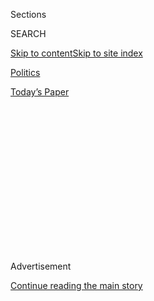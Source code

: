 <div id="app">

<div>

<div>

<div>

<div class="NYTAppHideMasthead css-1q2w90k e1suatyy0">

<div class="section css-ui9rw0 e1suatyy2">

<div class="css-eph4ug er09x8g0">

<div class="css-6n7j50">

</div>

<span class="css-1dv1kvn">Sections</span>

<div class="css-10488qs">

<span class="css-1dv1kvn">SEARCH</span>

</div>

[Skip to content](#site-content)[Skip to site
index](#site-index)

</div>

<div id="masthead-section-label" class="css-1wr3we4 eaxe0e00">

[Politics](https://www.nytimes3xbfgragh.onion/section/politics)

</div>

<div class="css-10698na e1huz5gh0">

</div>

</div>

<div id="masthead-bar-one" class="section hasLinks css-15hmgas e1csuq9d3">

<div class="css-uqyvli e1csuq9d0">

</div>

<div class="css-1uqjmks e1csuq9d1">

</div>

<div class="css-9e9ivx">

[](https://myaccount.nytimes3xbfgragh.onion/auth/login?response_type=cookie&client_id=vi)

</div>

<div class="css-1bvtpon e1csuq9d2">

[Today’s
Paper](https://www.nytimes3xbfgragh.onion/section/todayspaper)

</div>

</div>

</div>

</div>

<div data-aria-hidden="false">

<div id="site-content" data-role="main">

<div>

<div class="css-1aor85t" style="opacity:0.000000001;z-index:-1;visibility:hidden">

<div class="css-1hqnpie">

<div class="css-epjblv">

<span class="css-17xtcya">[Politics](/section/politics)</span><span class="css-x15j1o">|</span><span class="css-fwqvlz">Bannon’s
Work With Wanted Chinese Billionaire Began Shortly After He Left White
House</span>

</div>

<div class="css-k008qs">

<div class="css-1iwv8en">

<span class="css-18z7m18"></span>

<div>

</div>

</div>

<span class="css-1n6z4y">https://nyti.ms/2EOdmu8</span>

<div class="css-1705lsu">

<div class="css-4xjgmj">

<div class="css-4skfbu" data-role="toolbar" data-aria-label="Social Media Share buttons, Save button, and Comments Panel with current comment count" data-testid="share-tools">

  - 
  - 
  - 
  - 
    
    <div class="css-6n7j50">
    
    </div>

  - 

</div>

</div>

</div>

</div>

</div>

</div>

<div class="css-13pd83m">

</div>

<div id="top-wrapper" class="css-1sy8kpn">

<div id="top-slug" class="css-l9onyx">

Advertisement

</div>

[Continue reading the main
story](#after-top)

<div class="ad top-wrapper" style="text-align:center;height:100%;display:block;min-height:250px">

<div id="top" class="place-ad" data-position="top" data-size-key="top">

</div>

</div>

<div id="after-top">

</div>

</div>

<div>

<div id="sponsor-wrapper" class="css-1hyfx7x">

<div id="sponsor-slug" class="css-19vbshk">

Supported by

</div>

[Continue reading the main
story](#after-sponsor)

<div id="sponsor" class="ad sponsor-wrapper" style="text-align:center;height:100%;display:block">

</div>

<div id="after-sponsor">

</div>

</div>

<div class="css-186x18t">

</div>

<div class="css-1vkm6nb ehdk2mb0">

# Bannon’s Work With Wanted Chinese Billionaire Began Shortly After He Left White House

</div>

Stephen K. Bannon, once President Trump’s top political adviser, struck
up a business relationship with a mysterious and wanted Chinese
billionaire just after his White House job ended.

<div class="css-79elbk" data-testid="photoviewer-wrapper">

<div class="css-z3e15g" data-testid="photoviewer-wrapper-hidden">

</div>

<div class="css-1a48zt4 ehw59r15" data-testid="photoviewer-children">

![<span class="css-16f3y1r e13ogyst0" data-aria-hidden="true">Stephen K.
Bannon, President Trump’s former chief strategist, right, and Guo Wengui
last month at a news conference in New
York.</span><span class="css-cnj6d5 e1z0qqy90" itemprop="copyrightHolder"><span class="css-1ly73wi e1tej78p0">Credit...</span><span><span>Carlo
Allegri/Reuters</span></span></span>](https://static01.graylady3jvrrxbe.onion/images/2019/12/23/us/politics/23dc-bannon/merlin_147120711_bf78c911-84ee-4203-a74f-95f5af0ec1bf-articleLarge.jpg?quality=75&auto=webp&disable=upscale)

</div>

</div>

<div class="css-18e8msd">

<div class="css-vp77d3 epjyd6m0">

<div class="css-hus3qt ey68jwv0" data-aria-hidden="true">

[![Maggie
Haberman](https://static01.graylady3jvrrxbe.onion/images/2018/07/12/multimedia/author-maggie-haberman/author-maggie-haberman-thumbLarge.png
"Maggie Haberman")](https://www.nytimes3xbfgragh.onion/by/maggie-haberman)

</div>

<div class="css-1baulvz">

By [<span class="css-1baulvz last-byline" itemprop="name">Maggie
Haberman</span>](https://www.nytimes3xbfgragh.onion/by/maggie-haberman)

</div>

</div>

  - 
    
    <div class="css-ld3wwf e16638kd2">
    
    Published Dec. 23, 2019Updated Aug. 24,
    2020
    
    </div>

  - 
    
    <div class="css-4xjgmj">
    
    <div class="css-pvvomx" data-role="toolbar" data-aria-label="Social Media Share buttons, Save button, and Comments Panel with current comment count" data-testid="share-tools">
    
      - 
      - 
      - 
      - 
        
        <div class="css-6n7j50">
        
        </div>
    
      - 
    
    </div>
    
    </div>

</div>

<div class="css-mdjrty">

[阅读简体中文版](https://cn.nytimes3xbfgragh.onion/usa/20191224/steve-bannon-guo-wengui/ "Read in Simplified Chinese")[閱讀繁體中文版](https://cn.nytimes3xbfgragh.onion/usa/20191224/steve-bannon-guo-wengui/zh-hant/ "Read in Traditional Chinese")

</div>

</div>

<div class="section meteredContent css-1r7ky0e" name="articleBody" itemprop="articleBody">

<div class="css-1fanzo5 StoryBodyCompanionColumn">

<div class="css-53u6y8">

Almost immediately after ending his White House employment, [Stephen K.
Bannon](https://www.nytimes3xbfgragh.onion/2020/08/31/nyregion/steve-bannon-build-the-wall-fraud.html),
the former chief strategist to President Trump, forged a lucrative
financial relationship with a mysterious Chinese billionaire who was
sought by Beijing for extradition from the United States.

China’s government had already accused [Guo Wengui, a real estate
magnate also known as Miles Kwok, of money laundering, bribery and
rape](https://www.nytimes3xbfgragh.onion/2018/01/10/magazine/the-mystery-of-the-exiled-billionaire-whistleblower.html)
when he and Mr. Bannon developed a mutually beneficial relationship that
began with a $150,000 loan to Mr. Trump’s onetime confidant, according
to a memo written in May 2019 and obtained by The New York Times.

It escalated to a yearlong million-dollar contract, for which Mr. Bannon
promised to introduce executives of Guo Media to “media personalities,”
[according to the news outlet
Axios](https://www.axios.com/steve-bannon-contract-chinese-billionaire-guo-media-fa6bc244-6d7a-4a53-9f03-1296d4fae5aa.html).

Mr. Guo has denied accusations of lawbreaking and says Beijing’s
extradition request is retaliation for his outspoken criticism of
Chinese corruption. He has forged relationships with China hard-liners
like Mr. Bannon in the United States, [has a membership to Mr. Trump’s
Mar-a-Lago club in Palm Beach,
Fla.](https://www.wsj.com/articles/chinese-tycoon-holed-up-in-manhattan-hotel-is-accused-of-spying-for-beijing-11563810726),
and is [seeking asylum while in the United States staying at his
palatial apartment overlooking Central
Park](https://www.nytimes3xbfgragh.onion/2017/09/07/world/asia/china-guo-wengui-corruption-asylum.html).

</div>

</div>

<div class="css-1fanzo5 StoryBodyCompanionColumn">

<div class="css-53u6y8">

Mr. Bannon, through a spokeswoman, declined to comment on his
relationship with Mr. Guo. A spokesman for Mr. Guo and a person close to
Mr. Bannon said the initial loan to Mr. Bannon related to a film project
critical of the Chinese Communist Party. According to the memo, it was
repaid last year by being taken out of a portion of Mr. Bannon’s
contract with Guo Media.

Aides to both men have described their relationship as grounded in a
mutual disdain for the Chinese Communist Party.

The loan reveals a financial relationship that began when Mr. Guo’s
whereabouts was a focus of Chinese officials, who had put out notices
for his arrest through Interpol.

Mr. Bannon, who left the White House in August 2017, has been focused on
issues related to China for years, and Mr. Guo’s conflict with the
Chinese government was on his radar while he was working for Mr. Trump,
according to a person close to him.

Daniel Podhaskie, an attorney for Mr. Guo, said Mr. Bannon and Mr. Guo
[first met in
October 2017](https://www.nytimes3xbfgragh.onion/2018/12/04/business/stephen-bannon-guo-wengui-china.html),
after an appearance by Mr. Guo at the Hudson Institute, a conservative
research organization, was canceled.

</div>

</div>

<div class="css-1fanzo5 StoryBodyCompanionColumn">

<div class="css-53u6y8">

He said Mr. Guo then introduced Mr. Bannon to the media group associated
with Mr. Guo. Mr. Podhaskie told Axios that Mr. Guo was “merely the
face” of Guo Media.

Mr. Bannon is said to have finished his contract and is no longer being
paid by Guo Media.

But Mr. Bannon broadcast a radio show critical of the Chinese Communist
Party from Mr. Guo’s apartment in Manhattan. The show does not air in
the United States but has been broadcast into China, a person close to
Mr. Bannon said.

That is in keeping with other projects that Mr. Bannon has taken on
since his widely publicized falling out with Mr. Trump. Broadcasting
from Washington, Mr. Bannon leads a radio show defending Mr. Trump in
his impeachment battle called the “War Room.”

He has also helped raise money to privately build part of the wall that
Mr. Trump wants along the border with Mexico. And he has been working on
the Tibetan independence movement and in support of Muslim Uighurs who
face persecution in China.

</div>

</div>

<div>

</div>

</div>

<div>

</div>

<div>

</div>

<div>

</div>

<div>

<div id="bottom-wrapper" class="css-1ede5it">

<div id="bottom-slug" class="css-l9onyx">

Advertisement

</div>

[Continue reading the main
story](#after-bottom)

<div id="bottom" class="ad bottom-wrapper" style="text-align:center;height:100%;display:block;min-height:90px">

</div>

<div id="after-bottom">

</div>

</div>

</div>

</div>

</div>

## Site Index

<div>

</div>

## Site Information Navigation

  - [© <span>2020</span> <span>The New York Times
    Company</span>](https://help.nytimes3xbfgragh.onion/hc/en-us/articles/115014792127-Copyright-notice)

<!-- end list -->

  - [NYTCo](https://www.nytco.com/)
  - [Contact
    Us](https://help.nytimes3xbfgragh.onion/hc/en-us/articles/115015385887-Contact-Us)
  - [Work with us](https://www.nytco.com/careers/)
  - [Advertise](https://nytmediakit.com/)
  - [T Brand Studio](http://www.tbrandstudio.com/)
  - [Your Ad
    Choices](https://www.nytimes3xbfgragh.onion/privacy/cookie-policy#how-do-i-manage-trackers)
  - [Privacy](https://www.nytimes3xbfgragh.onion/privacy)
  - [Terms of
    Service](https://help.nytimes3xbfgragh.onion/hc/en-us/articles/115014893428-Terms-of-service)
  - [Terms of
    Sale](https://help.nytimes3xbfgragh.onion/hc/en-us/articles/115014893968-Terms-of-sale)
  - [Site
    Map](https://spiderbites.nytimes3xbfgragh.onion)
  - [Help](https://help.nytimes3xbfgragh.onion/hc/en-us)
  - [Subscriptions](https://www.nytimes3xbfgragh.onion/subscription?campaignId=37WXW)

</div>

</div>

</div>

</div>

